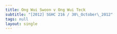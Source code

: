 ```yaml
---
title: Ong Wui Swoon v Ong Wui Teck
subtitle: "[2012] SGHC 216 / 30\_October\_2012"
tags: null
layout: single
---
```


